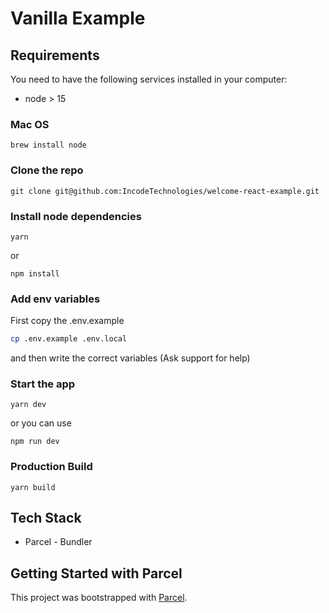 # Vanilla Example

## Requirements

You need to have the following services installed in your computer:

- node > 15

### Mac OS

```
brew install node
```

### Clone the repo

```
git clone git@github.com:IncodeTechnologies/welcome-react-example.git
```

### Install node dependencies

```
yarn
```

or

```
npm install
```

### Add env variables

First copy the .env.example

```bash
cp .env.example .env.local
```

and then write the correct variables (Ask support for help)

### Start the app

```
yarn dev
```

or you can use

```
npm run dev
```

### Production Build

```
yarn build
```

## Tech Stack

- Parcel - Bundler

## Getting Started with Parcel

This project was bootstrapped with [Parcel](https://parceljs.org/getting_started.html).
